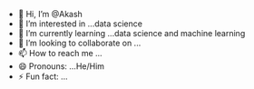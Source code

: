 - 👋 Hi, I’m @Akash
- 👀 I’m interested in ...data science
- 🌱 I’m currently learning ...data science and machine learning
- 💞️ I’m looking to collaborate on ...
- 📫 How to reach me ...
- 😄 Pronouns: ...He/Him
- ⚡ Fun fact: ...

<!---
lifach/lifach is a ✨ special ✨ repository because its `README.md` (this file) appears on your GitHub profile.
You can click the Preview link to take a look at your changes.
--->
